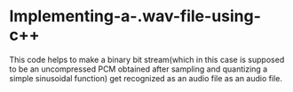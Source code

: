 # Implementing-a-.wav-file-using-c++
This code helps to make a binary bit stream(which in this case is supposed to be an uncompressed PCM obtained after sampling and quantizing a simple sinusoidal function) get recognized as an audio file as an audio file.
